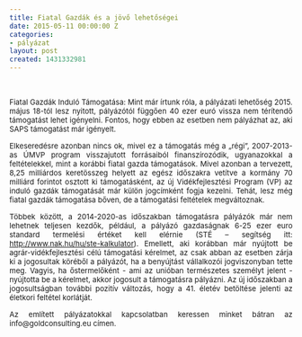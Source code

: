 ```yaml
---
title: Fiatal Gazdák és a jövő lehetőségei
date: 2015-05-11 00:00:00 Z
categories:
- pályázat
layout: post
created: 1431332981
---
```


<p>&nbsp;</p><p class="MsoNormal" style="text-align: justify;"><span style="font-size: small;">Fiatal Gazdák Induló Támogatása: Mint már írtunk róla, a pályázati lehetőség 2015. május 18-tól lesz nyitott, pályázótól függően 40 ezer euró vissza nem térítendő támogatást lehet igényelni. <!--break-->Fontos, hogy ebben az esetben nem pályázhat az, aki SAPS támogatást már igényelt.</span></p><p class="MsoNormal" style="text-align: justify;"><span style="font-size: small;">Elkeseredésre azonban nincs ok, mivel ez a támogatás még a „régi”, 2007-2013-as ÚMVP program visszajutott forrásaiból finanszírozódik, ugyanazokkal a feltételekkel, mint a korábbi fiatal gazda támogatások. Mivel azonban a tervezett, 8,25 milliárdos keretösszeg helyett az egész időszakra vetítve a kormány 70 milliárd forintot osztott ki támogatásként, az új Vidékfejlesztési Program (VP) az induló gazdák támogatását már külön jogcímként fogja kezelni. Tehát, lesz még fiatal gazdák támogatása bőven, de a támogatási feltételek megváltoznak.</span></p><p class="MsoNormal" style="text-align: justify;"><span style="font-size: small;">Többek között, a 2014-2020-as időszakban támogatásra pályázók már nem lehetnek teljesen kezdők, például, a pályázó gazdaságnak 6-25 ezer euro standard termelési értéket kell elérnie (STÉ – segítség itt: <a href="http://www.nak.hu/hu/ste-kalkulator">http://www.nak.hu/hu/ste-kalkulator</a>). Emellett, aki korábban már nyújtott be agrár-vidékfejlesztési célú támogatási kérelmet, az csak abban az esetben zárja ki a jogosultak köréből a pályázót, ha a benyújtást vállalkozói jogviszonyban tette meg. Vagyis, ha őstermelőként - ami az unióban természetes személyt jelent - nyújtotta be a kérelmet, akkor jogosult a támogatásra pályázni. Az új időszakban a jogosultságban további pozitív változás, hogy a 41. életév betöltése jelenti az életkori feltétel korlátját.</span></p><p class="MsoNormal" style="text-align: justify;"><span style="font-size: small;">Az említett pályázatokkal kapcsolatban keressen minket bátran az info@goldconsulting.eu címen.<br></span></p>
